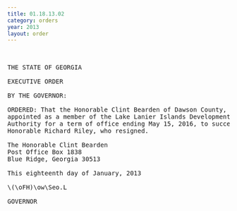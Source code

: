 ```yaml
---
title: 01.18.13.02
category: orders
year: 2013
layout: order
---
```


<pre> 

THE STATE OF GEORGIA

EXECUTIVE ORDER

BY THE GOVERNOR:

ORDERED: That the Honorable Clint Bearden of Dawson County, Georgia, is
appointed as a member of the Lake Lanier Islands Development
Authority for a term of office ending May 15, 2016, to succeed the
Honorable Richard Riley, who resigned.

The Honorable Clint Bearden
Post Office Box 1838
Blue Ridge, Georgia 30513

This eighteenth day of January, 2013

\(\oFH)\ow\Seo.L

GOVERNOR

</pre>
